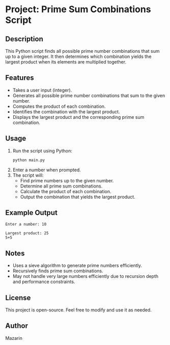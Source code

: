 # Project: Prime Sum Combinations Script

## Description
This Python script finds all possible prime number combinations that sum up to a given integer. It then determines which combination yields the largest product when its elements are multiplied together.

## Features
- Takes a user input (integer).
- Generates all possible prime number combinations that sum to the given number.
- Computes the product of each combination.
- Identifies the combination with the largest product.
- Displays the largest product and the corresponding prime sum combination.

## Usage
1. Run the script using Python:
   ```sh
   python main.py
   ```
2. Enter a number when prompted.
3. The script will:
   - Find prime numbers up to the given number.
   - Determine all prime sum combinations.
   - Calculate the product of each combination.
   - Output the combination that yields the largest product.

## Example Output
```
Enter a number: 10

Largest product: 25
5+5
```

## Notes
- Uses a sieve algorithm to generate prime numbers efficiently.
- Recursively finds prime sum combinations.
- May not handle very large numbers efficiently due to recursion depth and performance constraints.

## License
This project is open-source. Feel free to modify and use it as needed.

## Author
Mazarin

